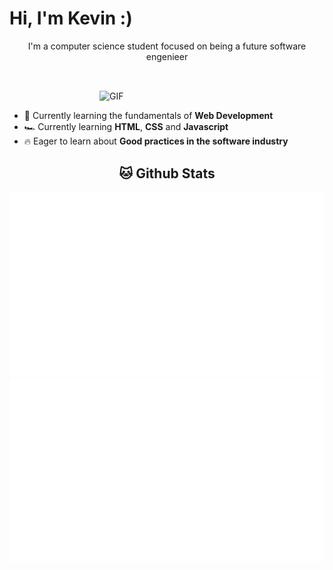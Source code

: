 <h1>Hi, I'm Kevin :)</h1>


<!--- Web illustrations by StorySet ( https://storyset.com/web )--->
<p align="center">
  I'm a computer science student focused on being a future software engenieer
</p>

##

<br>

<!-- Web illustrations by Storyset ( https://storyset.com/web )--->
<img align="right" alt="GIF" src="https://user-images.githubusercontent.com/96004910/226755886-45233dfe-2c54-422d-9939-ed838c87ae18.svg#dark-mode-only" width="360px"/>

<br>

- 🔭 Currently learning the fundamentals of **Web Development**
- 🏎️ Currently learning **HTML**, **CSS** and **Javascript**
- 🔥 Eager to learn about **Good practices in the software industry**

<h2 align="center">🐱 Github Stats</h2>
<div align="center">
<img src="https://raw.githubusercontent.com/KevSSter/github-stats/master/generated/overview.svg#gh-dark-mode-only"/>
<img src="https://raw.githubusercontent.com/KevSSter/github-stats/master/generated/languages.svg#gh-dark-mode-only"/>
</div>
